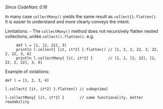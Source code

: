 *Since CodeNarc 0.16*

In many case `collectMany()` yields the same result as
`collect{}.flatten()`. It is easier to understand and more clearly
conveys the intent.

Limitations: - The `collectMany()` method does not recursively flatten
nested collections, unlike `collect().flatten()`. e.g.

         def l = [1, [2, 22], 3]
         println l.collect{ [it, it*2] }.flatten() // [1, 2, 2, 22, 2, 22, 2, 22, 3, 6]
         println l.collectMany{ [it, it*2] }       // [1, 2, [2, 22], [2, 22, 2, 22], 3, 6]

Example of violations:

    def l = [1, 2, 3, 4]

    l.collect{ [it, it*2] }.flatten() // suboptimal

    l.collectMany{ [it, it*2] }       // same functionality, better readability
